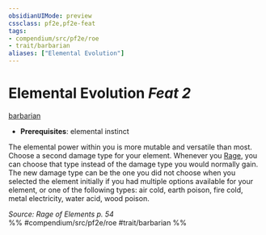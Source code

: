 ```yaml
---
obsidianUIMode: preview
cssclass: pf2e,pf2e-feat
tags:
- compendium/src/pf2e/roe
- trait/barbarian
aliases: ["Elemental Evolution"]
---
```

# Elemental Evolution  *Feat 2*  
[barbarian](rules/traits/barbarian.md "Barbarian Class Trait")  

- **Prerequisites**: elemental instinct

The elemental power within you is more mutable and versatile than most. Choose a second damage type for your element. Whenever you [Rage](rules/actions/rage.md), you can choose that type instead of the damage type you would normally gain. The new damage type can be the one you did not choose when you selected the element initially if you had multiple options available for your element, or one of the following types: air cold, earth poison, fire cold, metal electricity, water acid, wood poison.

*Source: Rage of Elements p. 54*  
%% #compendium/src/pf2e/roe #trait/barbarian %%